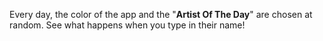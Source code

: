 Every day, the color of the app and the "**Artist Of The Day**" are chosen at random. See what happens when you type in their name!
